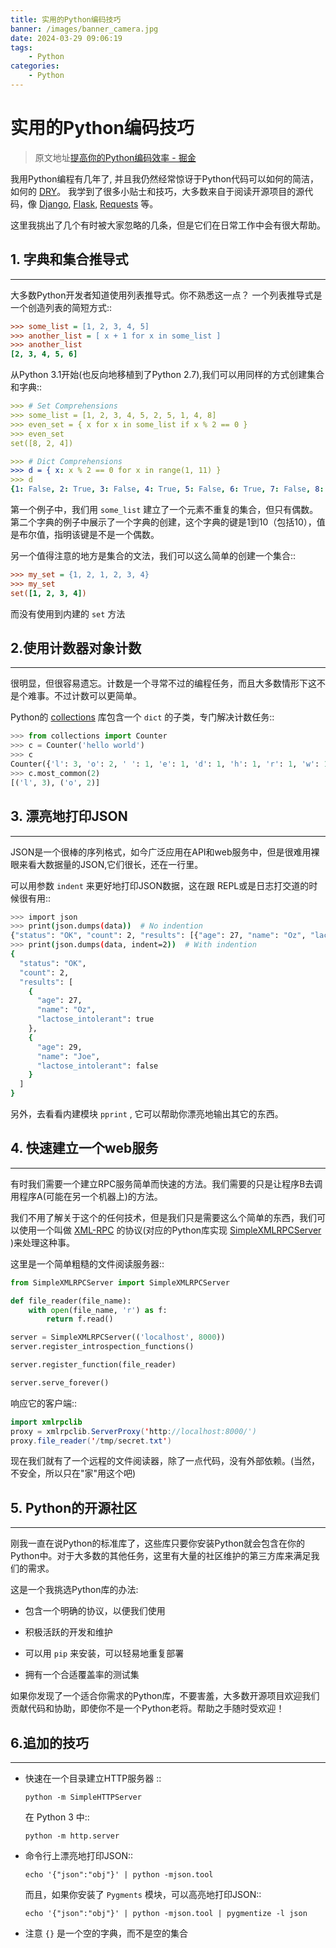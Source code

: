 ```yaml
---
title: 实用的Python编码技巧
banner: /images/banner_camera.jpg
date: 2024-03-29 09:06:19
tags:
    - Python
categories:
    - Python
---
```


# 实用的Python编码技巧

> 原文地址[提高你的Python编码效率 - 掘金](https://juejin.cn/post/6942674508553650190)

我用Python编程有几年了, 并且我仍然经常惊讶于Python代码可以如何的简洁，如何的 [DRY](http://en.wikipedia.org/wiki/Don't_repeat_yourself "http://en.wikipedia.org/wiki/Don't_repeat_yourself")。 我学到了很多小贴士和技巧，大多数来自于阅读开源项目的源代码，像 [Django](https://www.djangoproject.com/ "https://www.djangoproject.com/"), [Flask](http://flask.pocoo.org/ "http://flask.pocoo.org/"), [Requests](http://docs.python-requests.org/en/latest/ "http://docs.python-requests.org/en/latest/") 等。

这里我挑出了几个有时被大家忽略的几条，但是它们在日常工作中会有很大帮助。

## 1\. 字典和集合推导式

* * *

大多数Python开发者知道使用列表推导式。你不熟悉这一点？ 一个列表推导式是一个创造列表的简短方式::

```ini
>>> some_list = [1, 2, 3, 4, 5]
>>> another_list = [ x + 1 for x in some_list ]
>>> another_list
[2, 3, 4, 5, 6]
```

从Python 3.1开始(也反向地移植到了Python 2.7),我们可以用同样的方式创建集合和字典::

```yaml
>>> # Set Comprehensions
>>> some_list = [1, 2, 3, 4, 5, 2, 5, 1, 4, 8]
>>> even_set = { x for x in some_list if x % 2 == 0 }
>>> even_set
set([8, 2, 4])

>>> # Dict Comprehensions
>>> d = { x: x % 2 == 0 for x in range(1, 11) }
>>> d
{1: False, 2: True, 3: False, 4: True, 5: False, 6: True, 7: False, 8: True, 9: False, 10: True}
```

第一个例子中，我们用 `some_list` 建立了一个元素不重复的集合，但只有偶数。第二个字典的例子中展示了一个字典的创建，这个字典的键是1到10（包括10），值是布尔值，指明该键是不是一个偶数。

另一个值得注意的地方是集合的文法，我们可以这么简单的创建一个集合::

```ini
>>> my_set = {1, 2, 1, 2, 3, 4}
>>> my_set
set([1, 2, 3, 4])
```

而没有使用到内建的 `set` 方法

## 2.使用计数器对象计数

* * *

很明显，但很容易遗忘。计数是一个寻常不过的编程任务，而且大多数情形下这不是个难事。不过计数可以更简单。

Python的 [collections](http://docs.python.org/2/library/collections.html "http://docs.python.org/2/library/collections.html") 库包含一个 `dict` 的子类，专门解决计数任务::

```python
>>> from collections import Counter
>>> c = Counter('hello world')
>>> c
Counter({'l': 3, 'o': 2, ' ': 1, 'e': 1, 'd': 1, 'h': 1, 'r': 1, 'w': 1})
>>> c.most_common(2)
[('l', 3), ('o', 2)]
```

## 3\. 漂亮地打印JSON

* * *

JSON是一个很棒的序列格式，如今广泛应用在API和web服务中，但是很难用裸眼来看大数据量的JSON,它们很长，还在一行里。

可以用参数 `indent` 来更好地打印JSON数据，这在跟 REPL或是日志打交道的时候很有用::

```bash
>>> import json
>>> print(json.dumps(data))  # No indention
{"status": "OK", "count": 2, "results": [{"age": 27, "name": "Oz", "lactose_intolerant": true}, {"age": 29, "name": "Joe", "lactose_intolerant": false}]}
>>> print(json.dumps(data, indent=2))  # With indention
{
  "status": "OK",
  "count": 2,
  "results": [
    {
      "age": 27,
      "name": "Oz",
      "lactose_intolerant": true
    },
    {
      "age": 29,
      "name": "Joe",
      "lactose_intolerant": false
    }
  ]
}
```

另外，去看看内建模块 `pprint` , 它可以帮助你漂亮地输出其它的东西。

## 4\. 快速建立一个web服务

* * *

有时我们需要一个建立RPC服务简单而快速的方法。我们需要的只是让程序B去调用程序A(可能在另一个机器上)的方法。

我们不用了解关于这个的任何技术，但是我们只是需要这么个简单的东西，我们可以使用一个叫做 [XML-RPC](http://en.wikipedia.org/wiki/XML-RPC "http://en.wikipedia.org/wiki/XML-RPC") 的协议(对应的Python库实现 [SimpleXMLRPCServer](http://docs.python.org/2/library/simplexmlrpcserver.html "http://docs.python.org/2/library/simplexmlrpcserver.html") )来处理这种事。

这里是一个简单粗糙的文件阅读服务器::

```python
from SimpleXMLRPCServer import SimpleXMLRPCServer

def file_reader(file_name):
    with open(file_name, 'r') as f:
        return f.read()

server = SimpleXMLRPCServer(('localhost', 8000))
server.register_introspection_functions()

server.register_function(file_reader)

server.serve_forever()
```

响应它的客户端::

```java
import xmlrpclib
proxy = xmlrpclib.ServerProxy('http://localhost:8000/')
proxy.file_reader('/tmp/secret.txt')
```

现在我们就有了一个远程的文件阅读器，除了一点代码，没有外部依赖。(当然，不安全，所以只在"家"用这个吧)

## 5\. Python的开源社区

* * *

刚我一直在说Python的标准库了，这些库只要你安装Python就会包含在你的Python中。对于大多数的其他任务，这里有大量的社区维护的第三方库来满足我们的需求。

这是一个我挑选Python库的办法:

-   包含一个明确的协议，以便我们使用
    
-   积极活跃的开发和维护
    
-   可以用 `pip` 来安装，可以轻易地重复部署
    
-   拥有一个合适覆盖率的测试集
    

如果你发现了一个适合你需求的Python库，不要害羞，大多数开源项目欢迎我们贡献代码和协助，即使你不是一个Python老将。帮助之手随时受欢迎！

## 6.追加的技巧

* * *

-   快速在一个目录建立HTTP服务器 ::
    
    `python -m SimpleHTTPServer`
    
    在 Python 3 中::
    
    `python -m http.server`
    
-   命令行上漂亮地打印JSON::
    
    `echo '{"json":"obj"}' | python -mjson.tool`
    
    而且，如果你安装了 `Pygments` 模块，可以高亮地打印JSON::
    
    `echo '{"json":"obj"}' | python -mjson.tool | pygmentize -l json`
    
-   注意 `{}` 是一个空的字典，而不是空的集合

